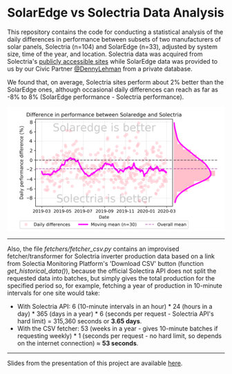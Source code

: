 # SolarEdge vs Solectria Data Analysis

This repository contains the code for conducting a statistical analysis of the daily differences in performance between subsets of two manufacturers of solar panels, Solectria (n=104) and SolarEdge (n=33), adjusted by system size, time of the year, and location.
Solectria data was acquired from Solectria's [publicly accessible sites](https://solrenview.com/cgi-bin/cgihandler.cgi?&sort=site_name&logo) while SolarEdge data was provided to us by our Civic Partner [@DennyLehman](https://github.com/DennyLehman) from a private database.

We found that, on average, Solectria sites perform about 2% better than the SolarEdge ones, although occasional daily differences can reach as far as -8% to 8% (SolarEdge performance - Solectria performance).

![Dataviz of differences](dataviz/diffs.png?raw=true "Differences plot")

---

Also, the file _fetchers/fetcher_csv.py_ contains an improvised fetcher/transformer for Solectria inverter production data based on a link from Solectia Monitoring Platform's 'Download CSV' button (function _get_historical_data()_), because the official Solectira API does not split the requested data into batches, but simply gives the total production for the specified period so, for example, fetching a year of production in 10-minute intervals for one site would take:
* With Solectria API: 6 (10-minute intervals in an hour) * 24 (hours in a day) * 365 (days in a year) * 6 (seconds per request - Solectria API's hard limit) = 315,360 seconds or __3.65 days__.
* With the CSV fetcher: 53 (weeks in a year - gives 10-minute batches if requesting weekly) * 1 (seconds per request - no hard limit, so depends on the internet connection) ≈ __53 seconds__.

---

Slides from the presentation of this project are available [here](https://docs.google.com/presentation/d/19MPIvQCc7ZCe80es246g0bGVtcQiKZEYB97wPwenq4s). 

